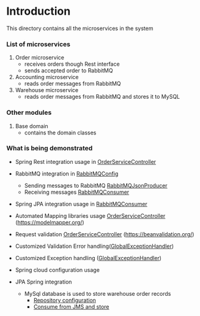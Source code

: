 # Introduction

This directory contains all the microservices in the system

### List of microservices

1. Order microservice
   - receives orders though Rest interface
   - sends accepted order to RabbitMQ
2. Accounting microservice
   - reads order messages from RabbitMQ
3. Warehouse microservice
   - reads order messages from RabbitMQ and stores it to MySQL

### Other modules

1. Base domain
   - contains the domain classes

### What is being demonstrated
- Spring Rest integration usage in [OrderServiceController](https://github.com/Geza-Czimeth/microservices-demonstration-geza-czimeth/blob/cb00a0430c1eb4c88524fef69381965b752494ac/microservices/order-microservice/src/main/java/com/bigfish/order/controller/OrderServiceController.java#L25)
- RabbitMQ integration in [RabbitMQConfig](https://github.com/Geza-Czimeth/microservices-demonstration-geza-czimeth/blob/846350e88219d929e923b63bef4c543b5b2a00ec/microservices/order-microservice/src/main/java/com/bigfish/order/config/RabbitMQConfig.java#L13)
  - Sending messages to RabbitMQ [RabbitMQJsonProducer](https://github.com/Geza-Czimeth/microservices-demonstration-geza-czimeth/blob/846350e88219d929e923b63bef4c543b5b2a00ec/microservices/order-microservice/src/main/java/com/bigfish/order/producer/RabbitMQJsonProducer.java#L27)
  - Receiving messages [RabbitMQConsumer](https://github.com/Geza-Czimeth/microservices-demonstration-geza-czimeth/blob/cb00a0430c1eb4c88524fef69381965b752494ac/microservices/warehouse-microservice/src/main/java/com/bigfish/warehouse/consumer/RabbitMQConsumer.java#L17)
- Spring JPA integration usage in [RabbitMQConsumer](https://github.com/Geza-Czimeth/microservices-demonstration-geza-czimeth/blob/cb00a0430c1eb4c88524fef69381965b752494ac/microservices/warehouse-microservice/src/main/java/com/bigfish/warehouse/consumer/RabbitMQConsumer.java#L20)
- Automated Mapping libraries usage [OrderServiceController ](https://github.com/Geza-Czimeth/microservices-demonstration-geza-czimeth/blob/cb00a0430c1eb4c88524fef69381965b752494ac/microservices/order-microservice/src/main/java/com/bigfish/order/controller/OrderServiceController.java#L28)(https://modelmapper.org/)
- Request validation [OrderServiceController](https://github.com/Geza-Czimeth/microservices-demonstration-geza-czimeth/blob/cb00a0430c1eb4c88524fef69381965b752494ac/microservices/order-microservice/src/main/java/com/bigfish/order/controller/OrderServiceController.java#L26) (https://beanvalidation.org/)
- Customized Validation Error handling([GlobalExceptionHandler](https://github.com/Geza-Czimeth/microservices-demonstration-geza-czimeth/blob/4d5d9d261aecf032cfc8b24803e4438d34222055/microservices/order-microservice/src/main/java/com/bigfish/order/exception/GlobalExceptionHandler.java#L32))
- Customized Exception handling ([GlobalExceptionHandler](https://github.com/Geza-Czimeth/microservices-demonstration-geza-czimeth/blob/4d5d9d261aecf032cfc8b24803e4438d34222055/microservices/order-microservice/src/main/java/com/bigfish/order/exception/GlobalExceptionHandler.java#L25))

- Spring cloud configuration usage
- JPA Spring integration
  - MySql database is used to store warehouse order records
    - [Repository configuration](https://github.com/Geza-Czimeth/microservices-demonstration-geza-czimeth/blob/f1cdcf0a41f4419ac0a9b98137acb22e3851b1db/microservices/warehouse-microservice/src/main/java/com/bigfish/warehouse/persistence/WarehouseRepository.java#L6)
    - [Consume from JMS and store](https://github.com/Geza-Czimeth/microservices-demonstration-geza-czimeth/blob/f1cdcf0a41f4419ac0a9b98137acb22e3851b1db/microservices/warehouse-microservice/src/main/java/com/bigfish/warehouse/consumer/RabbitMQConsumer.java#L19)
    